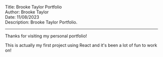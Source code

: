 Title: Brooke Taylor Portfolio      
Author: Brooke Taylor   
Date: 11/08/2023  
Description: Brooke Taylor Portfolio.    

---  

Thanks for visiting my personal portfolio! 

This is actually my first project using React and it's been a lot of fun to work on! 